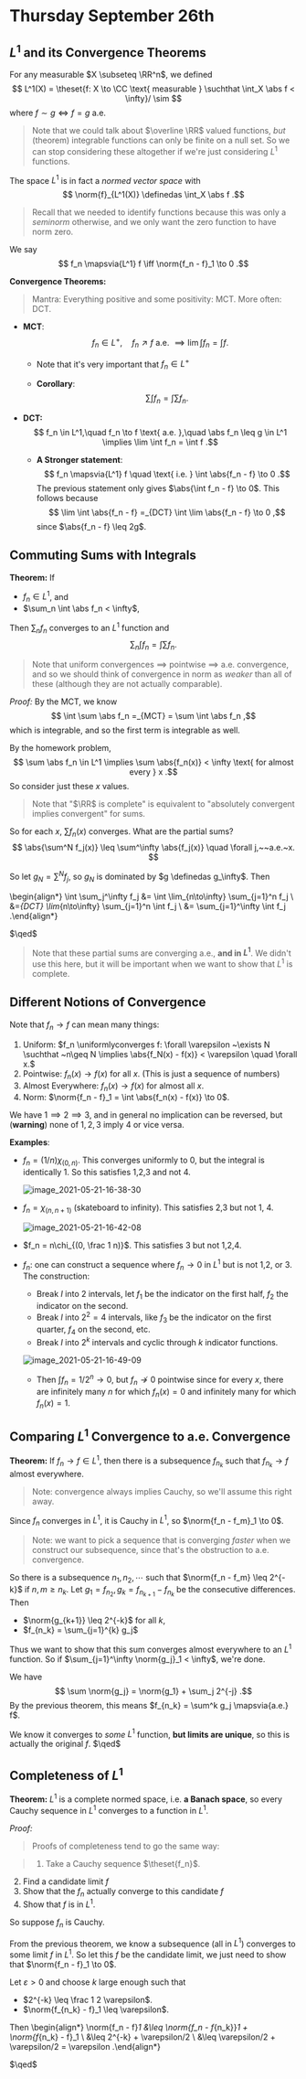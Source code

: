 # Thursday September 26th

## $L^1$ and its Convergence Theorems

For any measurable $X \subseteq \RR^n$, we defined 
$$
L^1(X) = \theset{f: X \to \CC \text{ measurable } \suchthat \int_X \abs f < \infty}/ \sim
$$ 
where $f\sim g \iff f = g$ a.e.

> Note that we could talk about $\overline \RR$ valued functions, *but* (theorem) integrable functions can only be finite on a null set. So we can stop considering these altogether if we're just considering $L^1$ functions.

The space $L^1$ is in fact a *normed vector space* with 
$$
\norm{f}_{L^1(X)} \definedas \int_X \abs f
.$$

> Recall that we needed to identify functions because this was only a *seminorm* otherwise, and we only want the zero function to have norm zero.

We say 
$$
f_n \mapsvia{L^1} f \iff \norm{f_n - f}_1 \to 0
.$$

**Convergence Theorems:**

> Mantra: Everything positive and some positivity: MCT. 
More often: DCT.

- **MCT**: 
$$
f_n \in L^+, \quad f_n \nearrow f \text{ a.e. } \implies \lim \int f_n = \int f
.$$
   - Note that it's very important that $f_n \in L^+$

    - **Corollary**: 
  $$
  \sum \int f_n = \int \sum f_n
  .$$ 

- **DCT:**
$$
f_n \in L^1,\quad f_n \to f \text{ a.e. },\quad \abs f_n \leq g \in L^1 \implies \lim \int f_n = \int f
.$$
  
  - **A Stronger statement**: 
  $$
  f_n \mapsvia{L^1} f \quad \text{ i.e. } \int \abs{f_n - f} \to 0
  .$$ 
  The previous statement only gives $\abs{\int f_n - f} \to 0$.
  This follows because 
  $$
  \lim \int \abs{f_n - f} =_{DCT} \int \lim \abs{f_n - f} \to 0
  ,$$
  since $\abs{f_n - f} \leq 2g$.

## Commuting Sums with Integrals

**Theorem:**
If

- $f_n \in L^1$, and
- $\sum_n \int \abs f_n < \infty$, 
 
Then $\sum_n f_n$ converges to an $L^1$ function and 
$$
\sum_n \int f_n = \int \sum f_n
.$$

> Note that uniform convergences $\implies$ pointwise $\implies$ a.e. convergence, and so we should think of convergence in norm as *weaker* than all of these (although they are not actually comparable).

*Proof:*
By the MCT, we know 
$$
\int \sum \abs f_n =_{MCT} = \sum \int \abs f_n
,$$ which is integrable, and so the first term is integrable as well.

By the homework problem, 
$$
\sum \abs f_n \in L^1 \implies \sum \abs{f_n(x)} < \infty \text{ for almost every } x
.$$
So consider just these $x$ values.

> Note that "$\RR$ is complete" is equivalent to "absolutely convergent implies convergent" for sums.

So for each $x$, $\sum f_n(x)$ converges.
What are the partial sums?
$$
\abs{\sum^N f_j(x)} \leq \sum^\infty \abs{f_j(x)} \quad \forall j,~~a.e.~x.
$$

So let $g_N = \sum^N f_j$, so $g_N$ is dominated by $g \definedas g_\infty$.
Then

\begin{align*}
\int \sum_j^\infty f_j 
&= \int \lim_{n\to\infty} \sum_{j=1}^n f_j \\
&=_{DCT} \lim_{n\to\infty} \sum_{j=1}^n \int f_j \\
&= \sum_{j=1}^\infty \int f_j
.\end{align*}

$\qed$

> Note that these partial sums are converging a.e., **and in $L^1$**. 
We didn't use this here, but it will be important when we want to show that $L^1$ is complete.

## Different Notions of Convergence

Note that $f_n \to f$ can mean many things:

1. Uniform: $f_n \uniformlyconverges f: \forall \varepsilon ~\exists N \suchthat ~n\geq N \implies \abs{f_N(x) - f(x)} < \varepsilon \quad \forall x.$
2. Pointwise: $f_n(x) \to f(x)$ for all $x$. (This is just a sequence of numbers)
3. Almost Everywhere: $f_n(x) \to f(x)$ for almost all $x$.
4. Norm: $\norm{f_n - f}_1 = \int \abs{f_n(x) - f(x)} \to 0$.

We have $1 \implies 2 \implies 3$, and in general no implication can be reversed, but (**warning**) none of $1,2,3$ imply $4$ or vice versa.

**Examples**:

- $f_n = (1/n) \chi_{(0, n)}$. This converges uniformly to 0, but the integral is identically 1. So this satisfies 1,2,3 and not 4.

  ![image_2021-05-21-16-38-30](figures/image_2021-05-21-16-38-30.png)

- $f_n = \chi_{(n, n+1)}$ (skateboard to infinity). This satisfies 2,3 but not 1, 4.

  ![image_2021-05-21-16-42-08](figures/image_2021-05-21-16-42-08.png)

- $f_n = n\chi_{(0, \frac 1 n)}$. This satisfies 3 but not 1,2,4.

- $f_n:$ one can construct a sequence where $f_n \to 0$ in $L^1$ but is not 1,2, or 3.
  The construction:

  - Break $I$ into $2$ intervals, let $f_1$ be the indicator on the first half, $f_2$ the indicator on the second.
  - Break $I$ into $2^2=4$ intervals, like $f_3$ be the indicator on the first quarter, $f_4$ on the second, etc.
  - Break $I$ into $2^k$ intervals and cyclic through $k$ indicator functions.

  ![image_2021-05-21-16-49-09](figures/image_2021-05-21-16-49-09.png)

  - Then $\int f_n = 1/2^n \to 0$, but $f_n\not\to 0$ pointwise since for every $x$, there are infinitely many $n$ for which $f_n(x) = 0$ and infinitely many for which $f_n(x) = 1$.
  

## Comparing $L^1$ Convergence to a.e. Convergence

**Theorem:**
If $f_n \to f \in L^1$, then there is a subsequence $f_{n_k}$ such that $f_{n_k} \to f$ almost everywhere.

> Note: convergence always implies Cauchy, so we'll assume this right away.

Since $f_n$ converges in $L^1$, it is Cauchy in $L^1$, so $\norm{f_n - f_m}_1 \to 0$.

> Note: we want to pick a sequence that is converging *faster* when we construct our subsequence, since that's the obstruction to a.e. convergence.

So there is a subsequence $n_1, n_2, \cdots$ such that $\norm{f_n - f_m} \leq 2^{-k}$ if $n, m \geq n_k$.
Let $g_1 = f_{n_2}, g_k = f_{n_{k+1}} - f_{n_k}$ be the consecutive differences.
Then 

- $\norm{g_{k+1}} \leq 2^{-k}$ for all $k$,
- $f_{n_k} = \sum_{j=1}^{k} g_j$

Thus we want to show that this sum converges almost everywhere to an $L^1$ function. 
So if $\sum_{j=1}^\infty \norm{g_j}_1 < \infty$, we're done.


We have 
$$
\sum \norm{g_j} = \norm{g_1} + \sum_j 2^{-j}
.$$
By the previous theorem, this means $f_{n_k} = \sum^k g_j \mapsvia{a.e.} f$.

We know it converges to *some* $L^1$ function, **but limits are unique**, so this is actually the original $f$. $\qed$

## Completeness of $L^1$

**Theorem:**
$L^1$ is a complete normed space, i.e. **a Banach space**, so every Cauchy sequence in $L^1$ converges to a function in $L^1$.

*Proof:*

> Proofs of completeness tend to go the same way:

> 1. Take a Cauchy sequence $\theset{f_n}$.
2. Find a candidate limit $f$
3. Show that the $f_n$ actually converge to this candidate $f$
4. Show that $f$ is in $L^1$.
  
So suppose $f_n$ is Cauchy.

From the previous theorem, we know a subsequence (all in $L^1$) converges to some limit $f$ in $L^1$.
So let this $f$ be the candidate limit, we just need to show that $\norm{f_n - f}_1 \to 0$.

Let $\varepsilon > 0$ and choose $k$ large enough such that

- $2^{-k} \leq \frac 1 2 \varepsilon$.
- $\norm{f_{n_k} - f}_1 \leq \varepsilon$.

Then
\begin{align*}
\norm{f_n - f}_1 
&\leq \norm{f_n - f_{n_k}}_1 + \norm{f_{n_k} - f}_1 \\
&\leq 2^{-k} + \varepsilon/2 \\
&\leq \varepsilon/2 + \varepsilon/2 = \varepsilon
.\end{align*}

$\qed$
